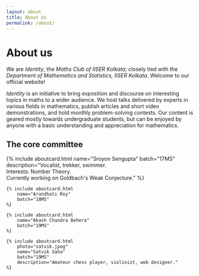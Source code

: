 ```yaml
---
layout: about
title: About Us
permalink: /about/
---
```


# About us

We are _Identity_, the _Maths Club of IISER Kolkata_; closely tied with the
_Department of Mathematics and Statistics, IISER Kolkata_. Welcome to our
official website!

_Identity_ is an initiative to bring exposition and discourse on interesting
topics in maths to a wider audience. We host talks delivered by experts in
various fields in mathematics, publish articles and short video demonstrations,
and hold monthly problem-solving contests. Our content is geared mostly towards
undergraduate students, but can be enjoyed by anyone with a basic understanding
and appreciation for mathematics.

## The core committee

<div class="about-card-container">
    {% include aboutcard.html
        name="Sroyon Sengupta"
        batch="17MS"
        description="Vocalist, trekker, swimmer. <br>
            Interests: Number Theory. <br>
            Currently working on Goldbach's Weak Conjecture."
    %}

    {% include aboutcard.html
        name="Arundhati Roy"
        batch="18MS"
    %}

    {% include aboutcard.html
        name="Akash Chandra Behera"
        batch="19MS"
    %}

    {% include aboutcard.html
        photo="satvik.jpeg"
        name="Satvik Saha"
        batch="19MS"
        description="Amateur chess player, violinist, web designer."
    %}
</div>
